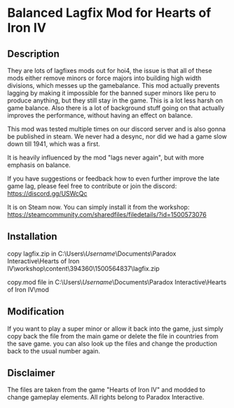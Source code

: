 # Balanced Lagfix Mod for Hearts of Iron IV

## Description

They are lots of lagfixes mods out for hoi4, the issue is that all of these mods either remove minors or force majors into building
high width divisions, which messes up the gamebalance. 
This mod actually prevents lagging by making it impossible for the banned super minors like peru to produce anything, but they still stay in the game. This is a lot less harsh on game balance.
Also there is a lot of background stuff going on that actually improves the performance, without having an effect on balance.

This mod was tested multiple times on our discord server and is also gonna be published in steam. We never had a desync, nor 
did we had a game slow down till 1941, which was a first.

It is heavily influenced by the mod "lags never again", but with more emphasis on balance.

If you have suggestions or feedback how to even further improve the late game lag, please feel free to contribute or join the discord:
https://discord.gg/USWcQc

It is on Steam now. You can simply install it from the workshop:
https://steamcommunity.com/sharedfiles/filedetails/?id=1500573076


## Installation

copy lagfix.zip in
C:\Users\\*Username*\Documents\Paradox Interactive\Hearts of Iron IV\workshop\content\394360\1500564837\lagfix.zip

copy.mod file in
C:\Users\\*Username*\Documents\Paradox Interactive\Hearts of Iron IV\mod

## Modification

If you want to play a super minor or allow it back into the game, just simply copy back the file from the main game or delete the file in countries from the save game. you can also look up the files and change the production back to the usual number again.

## Disclaimer

The files are taken from the game "Hearts of Iron IV" and modded to change gameplay elements. All rights belong to Paradox Interactive.